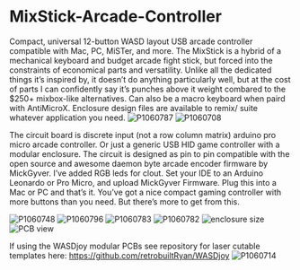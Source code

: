 # MixStick-Arcade-Controller
Compact, universal 12-button WASD layout USB arcade controller compatible with Mac, PC, MiSTer, and more. The MixStick is a hybrid of a mechanical keyboard and budget arcade fight stick, but forced into the constraints of economical parts and versatility. Unlike all the dedicated things it’s inspired by, it doesn’t do anything particularly well, but at the cost of parts I can confidently say it’s punches above it weight combared to the $250+ mixbox-like alternatives. Can also be a macro keyboard when paird with AntiMicroX. Enclosure design files are available to remix/ suite whatever application you need.
![P1060787](https://user-images.githubusercontent.com/68818321/212553394-0e48235a-5490-4d9f-be8c-41be95293a85.JPG)
![P1060708](https://user-images.githubusercontent.com/68818321/212557968-38b07a62-f7fd-4913-84a2-b25c9e890b5a.JPG)

The circuit board is discrete input (not a row column matrix) arduino pro micro arcade controller. Or just a generic USB HID game controller with a modular enclosure. The circuit is designed as pin to pin compatible with the open source and awesome daemon byte arcade encoder firmware by MickGyver. I’ve added RGB leds for clout. Set your IDE to an Arduino Leonardo or Pro Micro, and upload MickGyver Firmware. Plug this into a Mac or PC and that’s it. You’ve got a nice compact gaming controller with more buttons than you need.  But there’s more to get from this.

![P1060748](https://user-images.githubusercontent.com/68818321/212553370-389729be-9778-4ef1-b344-f17f85a1ba21.JPG)
![P1060796](https://user-images.githubusercontent.com/68818321/212553407-39b4a8b8-f569-4cac-adcc-5e83542839b0.JPG)
![P1060783](https://user-images.githubusercontent.com/68818321/212553421-9607d3d5-ef52-45b9-9128-d86a8e6d689d.JPG)
![P1060782](https://user-images.githubusercontent.com/68818321/212553425-57b1f0da-b6d6-4d1e-b359-855fa12eb519.JPG)
![enclosure size](https://user-images.githubusercontent.com/68818321/212553496-cca786fe-ec17-40b7-84b1-74a6579aea18.PNG)
![PCB view](https://user-images.githubusercontent.com/68818321/212560337-54bcd145-12ff-4df2-b9a5-0ececc3d845a.PNG)

If using the WASDjoy modular PCBs see repository for laser cutable templates here: https://github.com/retrobuiltRyan/WASDjoy
![P1060714](https://user-images.githubusercontent.com/68818321/212561554-c8b53924-a5d4-4e13-a642-809e52fbd1a6.JPG)
